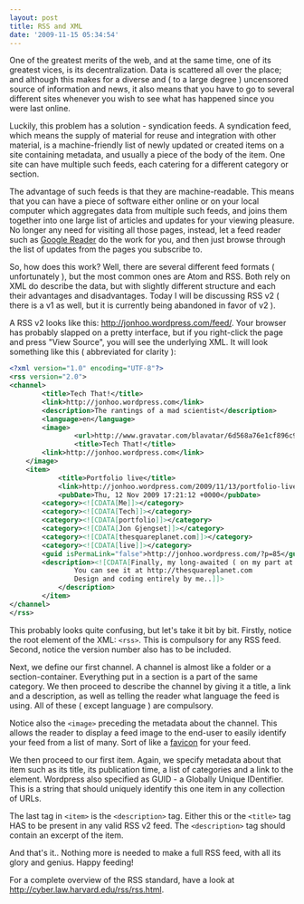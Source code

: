 ```yaml
---
layout: post
title: RSS and XML
date: '2009-11-15 05:34:54'
---
```


One of the greatest merits of the web, and at the same time, one of its greatest vices, is its decentralization. Data is scattered all over the place; and although this makes for a diverse and ( to a large degree ) uncensored source of information and news, it also means that you have to go to several different sites whenever you wish to see what has happened since you were last online.

Luckily, this problem has a solution - syndication feeds. A syndication feed, which means the supply of material for reuse and integration with other material, is a machine-friendly list of newly updated or created items on a site containing metadata, and usually a piece of the body of the item. One site can have multiple such feeds, each catering for a different category or section.

The advantage of such feeds is that they are machine-readable. This means that you can have a piece of software either online or on your local computer which aggregates data from multiple such feeds, and joins them together into one large list of articles and updates for your viewing pleasure. No longer any need for visiting all those pages, instead, let a feed reader such as [Google Reader](http://www.google.com/reader) do the work for you, and then just browse through the list of updates from the pages you subscribe to.

So, how does this work? Well, there are several different feed formats ( unfortunately ), but the most common ones are Atom and RSS. Both rely on XML do describe the data, but with slightly different structure and each their advantages and disadvantages. Today I will be discussing RSS v2 ( there is a v1 as well, but it is currently being abandoned in favor of v2 ).

A RSS v2 looks like this: http://jonhoo.wordpress.com/feed/. Your browser has probably slapped on a pretty interface, but if you right-click the page and press "View Source", you will see the underlying XML. It will look something like this ( abbreviated for clarity ):

```xml
<?xml version="1.0" encoding="UTF-8"?>
<rss version="2.0">
<channel>
        <title>Tech That!</title>
        <link>http://jonhoo.wordpress.com</link>
        <description>The rantings of a mad scientist</description>
        <language>en</language>
        <image>
                <url>http://www.gravatar.com/blavatar/6d568a76e1cf896c928d6ee52b5330f2?s=96</url>
                <title>Tech That!</title>
        <link>http://jonhoo.wordpress.com</link>
    </image>
    <item>
            <title>Portfolio live</title>
            <link>http://jonhoo.wordpress.com/2009/11/13/portfolio-live/</link>
            <pubDate>Thu, 12 Nov 2009 17:21:12 +0000</pubDate>
        <category><![CDATA[Me]]></category>
        <category><![CDATA[Tech]]></category>
        <category><![CDATA[portfolio]]></category>
        <category><![CDATA[Jon Gjengset]]></category>
        <category><![CDATA[thesquareplanet.com]]></category>
        <category><![CDATA[live]]></category>
        <guid isPermaLink="false">http://jonhoo.wordpress.com/?p=85</guid>
        <description><![CDATA[Finally, my long-awaited ( on my part at least ) portfolio is live!
                You can see it at http://thesquareplanet.com
                Design and coding entirely by me..]]>
            </description>
        </item>
</channel>
</rss>
```

This probably looks quite confusing, but let's take it bit by bit. Firstly, notice the root element of the XML: `<rss>`. This is compulsory for any RSS feed. Second, notice the version number also has to be included.

Next, we define our first channel. A channel is almost like a folder or a section-container. Everything put in a section is a part of the same category. We then proceed to describe the channel by giving it a title, a link and a description, as well as telling the reader what language the feed is using. All of these ( except language ) are compulsory.

Notice also the `<image>` preceding the metadata about the channel. This allows the reader to display a feed image to the end-user to easily identify your feed from a list of many. Sort of like a [favicon](http://en.wikipedia.org/wiki/Favicon) for your feed.

We then proceed to our first item. Again, we specify metadata about that item such as its title, its publication time, a list of categories and a link to the element. Wordpress also specified as GUID - a Globally Unique IDentifier. This is a string that should uniquely identify this one item in any collection of URLs.

The last tag in `<item>` is the `<description>` tag. Either this or the `<title>` tag HAS to be present in any valid RSS v2 feed. The `<description>` tag should contain an excerpt of the item.

And that's it.. Nothing more is needed to make a full RSS feed, with all its glory and genius. Happy feeding!

For a complete overview of the RSS standard, have a look at http://cyber.law.harvard.edu/rss/rss.html.